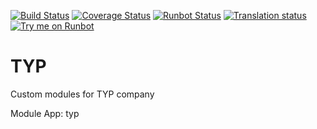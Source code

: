 [![Build Status](https://travis-ci.com/Vauxoo/typ.svg?token=CQZGG4AFzGz2FGujoCA1&branch=8.0)](https://travis-ci.com/Vauxoo/typ)
[![Coverage Status](https://coveralls.io/repos/github/Vauxoo/typ/badge.svg?branch=8.0&t=5s1PDC)](https://coveralls.io/github/Vauxoo/typ?branch=8.0)
[![Runbot Status](http://runbot.vauxoo.com/runbot/badge/85/8.0.svg)](http://runbot.vauxoo.com/runbot/repo/git-github-com-vauxoo-typ-git-85)
[![Translation status](http://weblate.vauxoo.com/widgets/typ-80/-/svg-badge.svg)](http://weblate.vauxoo.com/engage/typ-80/?utm_source=widget)
[![Try me on Runbot](https://odoo-community.org/website/image/ir.attachment/5784_f2813bd/datas)](http://runbot.vauxoo.com/runbot/85/8.0)


TYP
===

Custom modules for TYP company

Module App: typ
